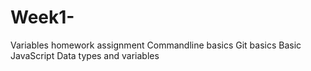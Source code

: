 # Week1-
Variables homework assignment
Commandline basics
Git basics
Basic JavaScript Data types and variables
